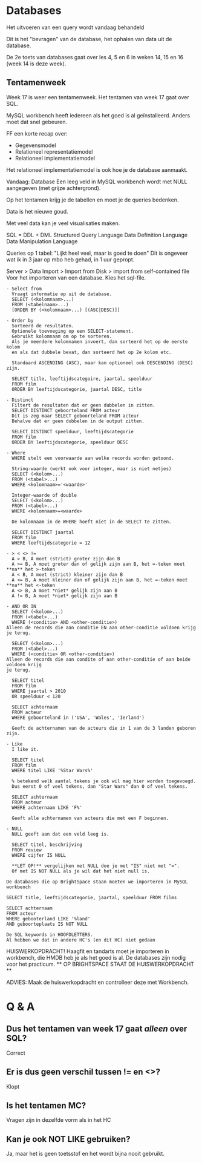 # Databases
Het uitvoeren van een query wordt vandaag behandeld

Dit is het "bevragen" van de database, het ophalen
van data uit de database.

De 2e toets van databases gaat over les 4, 5 en 6
in weken 14, 15 en 16 (week 14 is deze week).

## Tentamenweek
Week 17 is weer een tentamenweek.
Het tentamen van week 17 gaat over SQL.

MySQL workbench heeft iedereen als het goed is al
geïnstalleerd. Anders moet dat snel gebeuren.

FF een korte recap over:
- Gegevensmodel
- Relationeel representatiemodel
- Relationeel implementatiemodel

Het relationeel implementatiemodel is ook hoe je
de database aanmaakt.

Vandaag: Database
Een leeg veld in MySQL workbench wordt met NULL
aangegeven (met grijze achtergrond).

Op het tentamen krijg je de tabellen en moet je
de queries bedenken.

Data is het nieuwe goud.

Met veel data kan je veel visualisaties maken.

SQL = DDL + DML
Structured Query Language
Data Definition Language
Data Manipulation Language

Queries op 1 tabel:
  "Lijkt heel veel, maar is goed te doen"
  Dit is ongeveer wat ik in 3 jaar op mbo heb
  gehad, in 1 uur gepropt.

  Server > Data Import > Import from Disk > import from self-contained file
    Voor het importeren van een database.
    Kies het sql-file.

    - Select from
      Vraagt informatie op uit de database.
      SELECT (<kolomnaam>...)
      FROM (<tabelnaam>...)
      [ORDER BY (<kolomnaam>...) [(ASC|DESC)]]

    - Order by
      Sorteerd de resultaten.
      Optionele toevoeging op een SELECT-statement.
      Gebruikt kolomnaam om op te sorteren.
      Als je meerdere kolomnamen invoert, dan sorteerd het op de eerste kolom
      en als dat dubbele bevat, dan sorteerd het op 2e kolom etc.

      Standaard ASCENDING (ASC), maar kan optioneel ook DESCENDING (DESC) zijn.

      SELECT title, leeftijdscategoire, jaartal, speelduur
      FROM film
      ORDER BY leeftijdscategorie, jaartal DESC, title

    - Distinct
      Filtert de resultaten dat er geen dubbelen in zitten.
      SELECT DISTINCT geboorteland FROM acteur
      Dit is zeg maar SELECT geboorteland FROM acteur
      Behalve dat er geen dubbelen in de output zitten.

      SELECT DISTINCT speelduur, leeftijdscategorie
      FROM film
      ORDER BY leeftijdscategorie, speelduur DESC

    - Where
      WHERE stelt een voorwaarde aan welke records worden getoond.

      String-waarde (werkt ook voor integer, maar is niet netjes)
      SELECT (<kolom>...)
      FROM (<tabel>...)
      WHERE <kolomnaam>='<waarde>'

      Integer-waarde of double
      SELECT (<kolom>...)
      FROM (<tabel>...)
      WHERE <kolomnaam>=<waarde>

      De kolomnaam in de WHERE hoeft niet in de SELECT te zitten.

      SELECT DISTINCT jaartal
      FROM film
      WHERE leeftijdscategorie = 12

    - > < <> !=
      A > B, A moet (strict) groter zijn dan B
      A >= B, A moet groter dan of gelijk zijn aan B, het =-teken moet **na** het >-teken
      A < B, A moet (strict) kleiner zijn dan B
      A <= B, A moet kleiner dan of gelijk zijn aan B, het =-teken moet **na** het <-teken
      A <> B, A moet *niet* gelijk zijn aan B
      A != B, A moet *niet* gelijk zijn aan B

    - AND OR IN
      SELECT (<kolom>...)
      FROM (<tabel>...)
      WHERE (<conditie> AND <other-conditie>)
	Alleen de records die aan conditie EN aan other-conditie voldoen krijg je terug.

      SELECT (<kolom>...)
      FROM (<tabel>...)
      WHERE (<conditie> OR <other-conditie>)
	Alleen de records die aan condite of aan other-conditie of aan beide voldoen krijg
	je terug.

      SELECT titel
      FROM film
      WHERE jaartal > 2010
      OR speelduur < 120

      SELECT achternaam
      FROM acteur
      WHERE geboorteland in ('USA', 'Wales', 'Ierland')

      Geeft de achternamen van de acteurs die in 1 van de 3 landen geboren zijn.

    - Like
      I like it.

      SELECT titel
      FROM film
      WHERE titel LIKE '%Star Wars%'

      % betekend welk aantal tekens je ook wil mag hier worden toegevoegd.
      Dus eerst 0 of veel tekens, dan "Star Wars" dan 0 of veel tekens.

      SELECT achternaam
      FROM acteur
      WHERE achternaam LIKE 'F%'

      Geeft alle achternamen van acteurs die met een F beginnen.

    - NULL
      NULL geeft aan dat een veld leeg is.

      SELECT titel, beschrijving
      FROM review
      WHERE cijfer IS NULL

      **LET OP!** vergelijken met NULL doe je met "IS" niet met "=".
      Of met IS NOT NULL als je wil dat het niet null is.

    De databases die op BrightSpace staan moeten we importeren in MySQL workbench

    SELECT title, leeftijdscategorie, jaartal, speelduur FROM films

    SELECT achternaam
    FROM acteur
    WHERE gebooterland LIKE '%land'
    AND geboorteplaats IS NOT NULL

    De SQL keywords in HOOFDLETTERS.
    Al hebben we dat in andere HC's (en dit HC) niet gedaan

HUISWERKOPDRACHT!
Haagfit en tandarts moet je importeren in workbench, die HMDB heb je als het
goed is al.
De databases zijn nodig voor het practicum.
** OP BRIGHTSPACE STAAT DE HUISWERKOPDRACHT **

ADVIES: Maak de huiswerkopdracht en controlleer deze met Workbench.

# Q & A
## Dus het tentamen van week 17 gaat *alleen* over SQL?
Correct
## Er is dus geen verschil tussen != en <>?
Klopt
## Is het tentamen MC?
Vragen zijn in dezelfde vorm als in het HC
## Kan je ook NOT LIKE gebruiken?
Ja, maar het is geen toetsstof en het wordt bijna nooit gebruikt.
